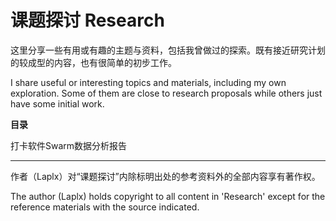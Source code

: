 # 课题探讨 Research

这里分享一些有用或有趣的主题与资料，包括我曾做过的探索。既有接近研究计划的较成型的内容，也有很简单的初步工作。

I share useful or interesting topics and materials, including my own exploration. Some of them are close to research proposals while others just have some initial work.

**目录**

打卡软件Swarm数据分析报告

---

作者（Laplx）对“课题探讨”内除标明出处的参考资料外的全部内容享有著作权。

The author (Laplx) holds copyright to all content in 'Research' except for the reference materials with the source indicated.

